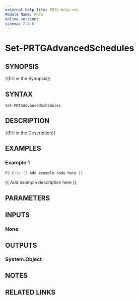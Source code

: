 ```yaml
---
external help file: PRTG-help.xml
Module Name: PRTG
online version:
schema: 2.0.0
---
```


# Set-PRTGAdvancedSchedules

## SYNOPSIS
{{Fill in the Synopsis}}

## SYNTAX

```
Set-PRTGAdvancedSchedules
```

## DESCRIPTION
{{Fill in the Description}}

## EXAMPLES

### Example 1
```powershell
PS C:\> {{ Add example code here }}
```

{{ Add example description here }}

## PARAMETERS

## INPUTS

### None
## OUTPUTS

### System.Object
## NOTES

## RELATED LINKS
